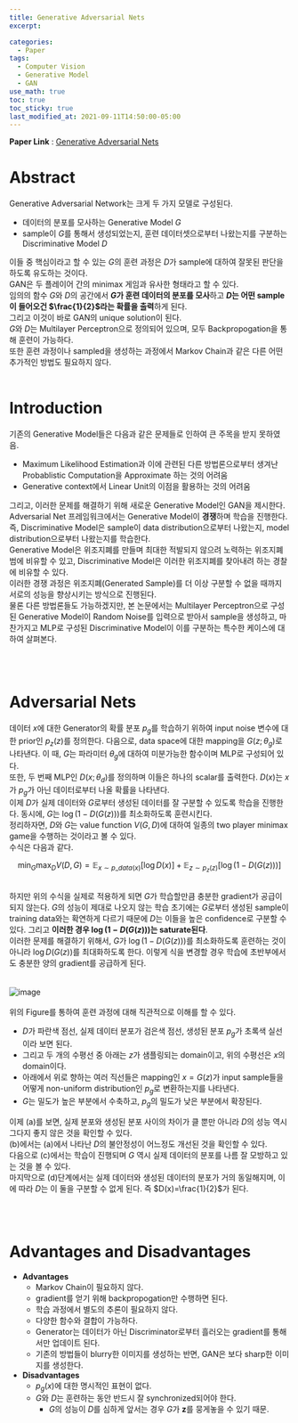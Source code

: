```yaml
---
title: Generative Adversarial Nets
excerpt:

categories:
  - Paper
tags:
  - Computer Vision
  - Generative Model
  - GAN
use_math: true
toc: true
toc_sticky: true
last_modified_at: 2021-09-11T14:50:00-05:00
---
```


**Paper Link** : [Generative Adversarial Nets](https://arxiv.org/pdf/1406.2661v1.pdf)

# Abstract

Generative Adversarial Network는 크게 두 가지 모델로 구성된다.

- 데이터의 분포를 모사하는 Generative Model $G$
- sample이 $G$를 통해서 생성되었는지, 훈련 데이터셋으로부터 나왔는지를 구분하는 Discriminative Model $D$

이들 중 핵심이라고 할 수 있는 $G$의 훈련 과정은 $D$가 sample에 대하여 잘못된 판단을 하도록 유도하는 것이다.
<br/>GAN은 두 플레이어 간의 minimax 게임과 유사한 형태라고 할 수 있다.
<br/>임의의 함수 $G$와 $D$의 공간에서 **$G$가 훈련 데이터의 분포를 모사**하고 **$D$는 어떤 sample이 들어오건 $\frac{1}{2}$라는 확률을 출력**하게 된다.
<br/>그리고 이것이 바로 GAN의 unique solution이 된다.
<br/>$G$와 $D$는 Multilayer Perceptron으로 정의되어 있으며, 모두 Backpropogation을 통해 훈련이 가능하다.
<br/>또한 훈련 과정이나 sampled을 생성하는 과정에서 Markov Chain과 같은 다른 어떤 추가적인 방법도 필요하지 않다.
<br/>
<br/>

# Introduction

기존의 Generative Model들은 다음과 같은 문제들로 인하여 큰 주목을 받지 못하였음.

- Maximum Likelihood Estimation과 이에 관련된 다른 방법론으로부터 생겨난 Probablistic Computation을 Approximate 하는 것의 어려움
- Generative context에서 Linear Unit의 이점을 활용하는 것의 어려움

그리고, 이러한 문제를 해결하기 위해 새로운 Generative Model인 GAN을 제시한다.
<br/>
Adversarial Net 프레임워크에서는 Generative Model이 **경쟁**하며 학습을 진행한다.
<br/> 즉, Discriminative Model은 sample이 data distribution으로부터 나왔는지, model distribution으로부터 나왔는지를 학습한다.
<br/> Generative Model은 위조지폐를 만들며 최대한 적발되지 않으려 노력하는 위조지폐범에 비유할 수 있고, Discriminative Model은 이러한 위조지폐를 찾아내려 하는 경찰에 비유할 수 있다.
<br/> 이러한 경쟁 과정은 위조지폐(Generated Sample)를 더 이상 구분할 수 없을 때까지 서로의 성능을 향상시키는 방식으로 진행된다.
<br/> 물론 다른 방법론들도 가능하겠지만, 본 논문에서는 Multilayer Perceptron으로 구성된 Generative Model이 Random Noise를 입력으로 받아서 sample을 생성하고, 마찬가지고 MLP로 구성된 Discriminative Model이 이를 구분하는 특수한 케이스에 대하여 살펴본다.

<br/>
<br/>

# Adversarial Nets

데이터 $x$에 대한 Generator의 확률 분포 $p_g$를 학습하기 위하여 input noise 변수에 대한 prior인 $p_z(z)$를 정의한다. 다음으로, data space에 대한 mapping을 $G(z;\theta_g)$로 나타낸다. 이 때, $G$는 파라미터 $\theta_g$에 대하여 미분가능한 함수이며 MLP로 구성되어 있다.
<br/> 또한, 두 번째 MLP인 $D(x;\theta_d)$를 정의하며 이들은 하나의 scalar를 출력한다. $D(x)$는 $x$가 $p_g$가 아닌 데이터로부터 나올 확률을 나타낸다.
<br/> 이제 $D$가 실제 데이터와 $G$로부터 생성된 데이터를 잘 구분할 수 있도록 학습을 진행한다. 동시에, $G$는 $\log{(1-D(G(z)))}$를 최소화하도록 훈련시킨다.
<br/> 정리하자면, $D$와 $G$는 value function $V(G, D)$에 대하여 일종의 two player minimax game을 수행하는 것이라고 볼 수 있다.
<br/> 수식은 다음과 같다.
<br/>

$$\min_G \max_D V(D, G) = \mathbb{E}_ {x \sim p\_{data}(x)}[ \log {D(x)}] + \mathbb{E}_ {z \sim p_{z}(z)}[ \log {(1-D(G(z)))}]$$

<br/> 하지만 위의 수식을 실제로 적용하게 되면 $G$가 학습할만큼 충분한 gradient가 공급이 되지 않는다. $G$의 성능이 제대로 나오지 않는 학습 초기에는 $G$로부터 생성된 sample이 training data와는 확연하게 다르기 때문에 $D$는 이들을 높은 confidence로 구분할 수 있다. 그리고 **이러한 경우 $\log{(1-D(G(z)))}$는 saturate된다**.
<br/>
이러한 문제를 해결하기 위해서, $G$가 $\log{(1-D(G(z)))}$를 최소화하도록 훈련하는 것이 아니라 $\log{D(G(z))}$를 최대화하도록 한다.
이렇게 식을 변경할 경우 학습에 초반부에서도 충분한 양의 gradient를 공급하게 된다.
<br/>
<br/>
<br/>
![image](https://user-images.githubusercontent.com/25663769/132948483-592d1155-9546-40c8-a3ce-e841d9aa7677.png)
<br/>
<br/>
위의 Figure를 통하여 훈련 과정에 대해 직관적으로 이해를 할 수 있다.

- $D$가 파란색 점선, 실제 데이터 분포가 검은색 점선, 생성된 분포 $p_g$가 초록색 실선이라 보면 된다.
- 그리고 두 개의 수평선 중 아래는 $z$가 샘플링되는 domain이고, 위의 수평선은 $x$의 domain이다.
- 아래에서 위로 향하는 여러 직선들은 mapping인 $x=G(z)$가 input sample들을 어떻게 non-uniform distribution인 $p_g$로 변환하는지를 나타낸다.
- $G$는 밀도가 높은 부분에서 수축하고, $p_g$의 밀도가 낮은 부분에서 확장된다.

이제 (a)를 보면, 실제 분포와 생성된 분포 사이의 차이가 클 뿐만 아니라 $D$의 성능 역시 그다지 좋지 않은 것을 확인할 수 있다.
<br/> (b)에서는 (a)에서 나타난 $D$의 불안정성이 어느정도 개선된 것을 확인할 수 있다.
<br/> 다음으로 (c)에서는 학습이 진행되며 $G$ 역시 실제 데이터의 분포를 나름 잘 모방하고 있는 것을 볼 수 있다.
<br/> 마지막으로 (d)단계에서는 실제 데이터와 생성된 데이터의 분포가 거의 동일해지며, 이에 따라 $D$는 이 둘을 구분할 수 없게 된다. 즉 $D(x)=\frac{1}{2}$가 된다.

<br/>
<br/>

# Advantages and Disadvantages

- **Advantages**
  - Markov Chain이 필요하지 않다.
  - gradient를 얻기 위해 backpropogation만 수행하면 된다.
  - 학습 과정에서 별도의 추론이 필요하지 않다.
  - 다양한 함수와 결합이 가능하다.
  - Generator는 데이터가 아닌 Discriminator로부터 흘러오는 gradient를 통해서만 업데이트 된다.
  - 기존의 방법들이 blurry한 이미지를 생성하는 반면, GAN은 보다 sharp한 이미지를 생성한다.
- **Disadvantages**
  - $p_g(x)$에 대한 명시적인 표현이 없다.
  - $G$와 $D$는 훈련하는 동안 반드시 잘 synchronized되어야 한다.
    - $G$의 성능이 $D$를 심하게 앞서는 경우 $G$가 $\mathbf{z}$를 뭉게놓을 수 있기 때문.
